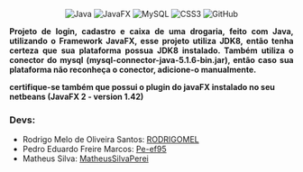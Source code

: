 <div align="center">

![Java](https://img.shields.io/badge/java-%23ED8B00.svg?style=for-the-badge&logo=openjdk&logoColor=white)
![JavaFX](https://img.shields.io/badge/javafx-%23FF0000.svg?style=for-the-badge&logo=javafx&logoColor=white)
![MySQL](https://img.shields.io/badge/mysql-4479A1.svg?style=for-the-badge&logo=mysql&logoColor=white)
![CSS3](https://img.shields.io/badge/css3-%231572B6.svg?style=for-the-badge&logo=css3&logoColor=white)
![GitHub](https://img.shields.io/badge/github-%23121011.svg?style=for-the-badge&logo=github&logoColor=white)

</div>

<p style="text-align: justify;">
<b>Projeto de login, cadastro e caixa de uma drogaria, feito com Java, utilizando o Framework JavaFX, esse projeto utiliza JDK8, então tenha certeza que sua plataforma possua JDK8 instalado. Também utiliza o conector
do mysql (mysql-connector-java-5.1.6-bin.jar), então caso sua plataforma não reconheça o conector, adicione-o manualmente.

certifique-se também que possui o plugin do javaFX instalado no seu netbeans (JavaFX 2 - version 1.42)
</b>

</p>

### <p style="font-weight: bold">Devs:</p>

<ul>
  <li>Rodrigo Melo de Oliveira Santos: <a href="https://github.com/RODRIGOMEL" target="_blank">RODRIGOMEL</a></li>
  <li>Pedro Eduardo Freire Marcos: <a href="https://github.com/Pe-ef95">Pe-ef95</a></li>
  <li>Matheus Silva: <a href="https://github.com/MatheusSilvaPerei">MatheusSilvaPerei</a></li>
</ul>
